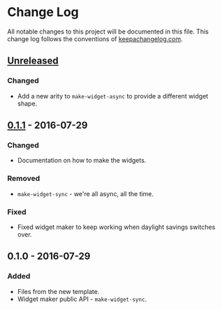 # Change Log
All notable changes to this project will be documented in this file. This change log follows the conventions of [keepachangelog.com](http://keepachangelog.com/).

## [Unreleased]
### Changed
- Add a new arity to `make-widget-async` to provide a different widget shape.

## [0.1.1] - 2016-07-29
### Changed
- Documentation on how to make the widgets.

### Removed
- `make-widget-sync` - we're all async, all the time.

### Fixed
- Fixed widget maker to keep working when daylight savings switches over.

## 0.1.0 - 2016-07-29
### Added
- Files from the new template.
- Widget maker public API - `make-widget-sync`.

[Unreleased]: https://github.com/your-name/doing-math/compare/0.1.1...HEAD
[0.1.1]: https://github.com/your-name/doing-math/compare/0.1.0...0.1.1

